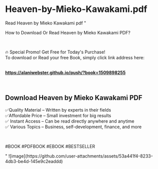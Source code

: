 # Heaven-by-Mieko-Kawakami.pdf
Read Heaven by Mieko Kawakami pdf
"<p>How to Download Or Read Heaven by Mieko Kawakami PDF?</p>
<p>&nbsp;</p>
<p>&#128293;  Special Promo! Get Free for Today's Purchase!<br />To download or Read your free Book, simply click link address here:&nbsp;<br />&nbsp;</p>
<p><a href=""https://alaniwebster.github.io/push/?book=1509898255""><strong>https://alaniwebster.github.io/push/?book=1509898255</strong></a></p>
<p>&nbsp;</p>
<h2>Download Heaven by Mieko Kawakami PDF</h2>
<p>&#x2705;Quality Material &ndash; Written by experts in their fields<br />&#x2705;Affordable Price &ndash; Small investment for big results<br />&#x2705; Instant Access &ndash; Can be read directly anywhere and anytime<br />&#x2705; Various Topics &ndash; Business, self-development, finance, and more</p>
<p>&nbsp;</p>
<p>#BOOK #PDFBOOK #EBOOK #BESTSELLER</p>
"
![image](https://github.com/user-attachments/assets/53a441f4-8233-4db3-be4d-145e9c2eaddd)
